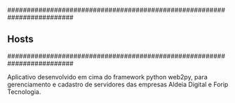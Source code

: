 #########################################################################
## Hosts
#########################################################################

Aplicativo desenvolvido em cima do framework python web2py, para gerenciamento e cadastro de servidores das empresas Aldeia Digital e Forip Tecnologia.